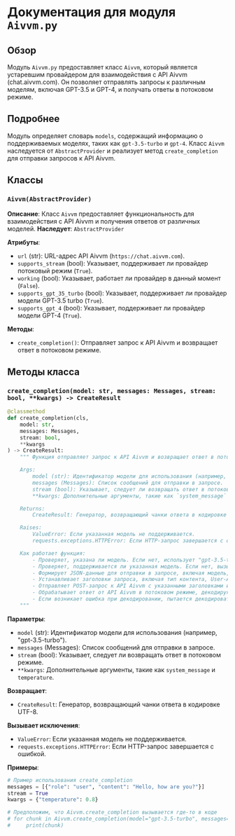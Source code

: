# Документация для модуля `Aivvm.py`

## Обзор

Модуль `Aivvm.py` предоставляет класс `Aivvm`, который является устаревшим провайдером для взаимодействия с API Aivvm (chat.aivvm.com). Он позволяет отправлять запросы к различным моделям, включая GPT-3.5 и GPT-4, и получать ответы в потоковом режиме.

## Подробнее

Модуль определяет словарь `models`, содержащий информацию о поддерживаемых моделях, таких как `gpt-3.5-turbo` и `gpt-4`. Класс `Aivvm` наследуется от `AbstractProvider` и реализует метод `create_completion` для отправки запросов к API Aivvm.

## Классы

### `Aivvm(AbstractProvider)`

**Описание**: Класс `Aivvm` предоставляет функциональность для взаимодействия с API Aivvm и получения ответов от различных моделей.
**Наследует**: `AbstractProvider`

**Атрибуты**:
- `url` (str): URL-адрес API Aivvm (`https://chat.aivvm.com`).
- `supports_stream` (bool): Указывает, поддерживает ли провайдер потоковый режим (`True`).
- `working` (bool): Указывает, работает ли провайдер в данный момент (`False`).
- `supports_gpt_35_turbo` (bool): Указывает, поддерживает ли провайдер модели GPT-3.5 turbo (`True`).
- `supports_gpt_4` (bool): Указывает, поддерживает ли провайдер модели GPT-4 (`True`).

**Методы**:
- `create_completion()`: Отправляет запрос к API Aivvm и возвращает ответ в потоковом режиме.

## Методы класса

### `create_completion(model: str, messages: Messages, stream: bool, **kwargs) -> CreateResult`

```python
@classmethod
def create_completion(cls,
    model: str,
    messages: Messages,
    stream: bool,
    **kwargs
) -> CreateResult:
    """ Функция отправляет запрос к API Aivvm и возвращает ответ в потоковом режиме.

    Args:
        model (str): Идентификатор модели для использования (например, "gpt-3.5-turbo").
        messages (Messages): Список сообщений для отправки в запросе.
        stream (bool): Указывает, следует ли возвращать ответ в потоковом режиме.
        **kwargs: Дополнительные аргументы, такие как `system_message` и `temperature`.

    Returns:
        CreateResult: Генератор, возвращающий чанки ответа в кодировке UTF-8.

    Raises:
        ValueError: Если указанная модель не поддерживается.
        requests.exceptions.HTTPError: Если HTTP-запрос завершается с ошибкой.

    Как работает функция:
        - Проверяет, указана ли модель. Если нет, использует "gpt-3.5-turbo" по умолчанию.
        - Проверяет, поддерживается ли указанная модель. Если нет, вызывает исключение ValueError.
        - Формирует JSON-данные для отправки в запросе, включая модель, сообщения, ключ API, системное сообщение и температуру.
        - Устанавливает заголовки запроса, включая тип контента, User-Agent и Referrer.
        - Отправляет POST-запрос к API Aivvm с указанными заголовками и данными.
        - Обрабатывает ответ от API Aivvm в потоковом режиме, декодируя каждый чанк в кодировке UTF-8 и возвращая его.
        - Если возникает ошибка при декодировании, пытается декодировать чанк с использованием "unicode-escape".
    """
```

**Параметры**:
- `model` (str): Идентификатор модели для использования (например, "gpt-3.5-turbo").
- `messages` (Messages): Список сообщений для отправки в запросе.
- `stream` (bool): Указывает, следует ли возвращать ответ в потоковом режиме.
- `**kwargs`: Дополнительные аргументы, такие как `system_message` и `temperature`.

**Возвращает**:
- `CreateResult`: Генератор, возвращающий чанки ответа в кодировке UTF-8.

**Вызывает исключения**:
- `ValueError`: Если указанная модель не поддерживается.
- `requests.exceptions.HTTPError`: Если HTTP-запрос завершается с ошибкой.

**Примеры**:

```python
# Пример использования create_completion
messages = [{"role": "user", "content": "Hello, how are you?"}]
stream = True
kwargs = {"temperature": 0.8}

# Предположим, что Aivvm.create_completion вызывается где-то в коде
# for chunk in Aivvm.create_completion(model="gpt-3.5-turbo", messages=messages, stream=stream, **kwargs):
#     print(chunk)
